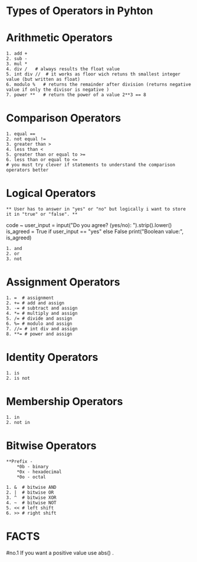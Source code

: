 # Types of Operators in Pyhton

# Arithmetic Operators
    1. add +
    2. sub -
    3. mul *
    4. div /   # always results the float value
    5. int div //  # it works as floor wich retuns th smallest integer value (but written as float)
    6. modulo %   # returns the remainder after division (returns negative value if only the divisor is negative )
    7. power **   # return the power of a value 2**3 == 8

# Comparison Operators
    1. equal ==
    2. not equal !=
    3. greater than >
    4. less than <
    5. greater than or equal to >=
    6. less than or equal to <=
    # you must try clever if statements to understand the comparison operators better

# Logical Operators

    ** User has to answer in "yes" or "no" but logically i want to store it in "true" or "false". **
code ~
    user_input = input("Do you agree? (yes/no): ").strip().lower()
    is_agreed = True if user_input == "yes" else False
    print("Boolean value:", is_agreed)

    1. and
    2. or
    3. not

# Assignment Operators
    1. =  # assignment
    2. += # add and assign
    3. -= # subtract and assign
    4. *= # multiply and assign
    5. /= # divide and assign
    6. %= # modulo and assign
    7. //= # int div and assign
    8. **= # power and assign

# Identity Operators
    1. is
    2. is not

# Membership Operators
    1. in
    2. not in   
# Bitwise Operators
    **Prefix - 
        *0b - binary
        *0x - hexadecimal
        *0o - octal

    1. &  # bitwise AND
    2. |  # bitwise OR
    3. ^  # bitwise XOR
    4. ~  # bitwise NOT
    5. << # left shift
    6. >> # right shift
# FACTS 

#no.1 
    If you want a positive value use abs() .